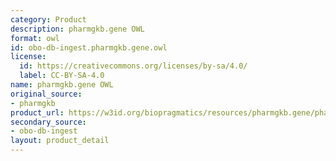 ```yaml
---
category: Product
description: pharmgkb.gene OWL
format: owl
id: obo-db-ingest.pharmgkb.gene.owl
license:
  id: https://creativecommons.org/licenses/by-sa/4.0/
  label: CC-BY-SA-4.0
name: pharmgkb.gene OWL
original_source:
- pharmgkb
product_url: https://w3id.org/biopragmatics/resources/pharmgkb.gene/pharmgkb.gene.owl
secondary_source:
- obo-db-ingest
layout: product_detail
---
```

